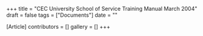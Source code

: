 +++
title = "CEC University School of Service Training Manual March 2004"
draft = false
tags = ["Documents"]
date = ""

[Article]
contributors = []
gallery = []
+++